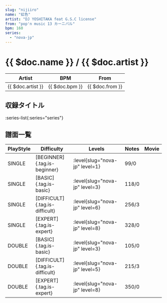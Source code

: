 ```yaml
---
slug: "nijiiro"
name: "虹色"
artist: "DJ YOSHITAKA feat G.S.C license"
from: "pop'n music 13 カーニバル"
bpm: 160
series:
  - "nova-jp"
---
```


# {{ $doc.name }} / {{ $doc.artist }}

|Artist|BPM|From|
|------|---|----|
|{{ $doc.artist }}|{{ $doc.bpm }}|{{ $doc.from }}|

## 収録タイトル

:series-list{:series="series"}

## 譜面一覧

|PlayStyle|Difficulty|Levels|Notes|Movie|
|---------|----------|------|-----|-----|
|SINGLE|[BEGINNER]{.tag.is-beginner}|:level{slug="nova-jp" level=1}|99/0||
|SINGLE|[BASIC]{.tag.is-basic}|:level{slug="nova-jp" level=3}|118/0||
|SINGLE|[DIFFICULT]{.tag.is-difficult}|:level{slug="nova-jp" level=6}|256/3||
|SINGLE|[EXPERT]{.tag.is-expert}|:level{slug="nova-jp" level=8}|328/0||
|DOUBLE|[BASIC]{.tag.is-basic}|:level{slug="nova-jp" level=3}|105/0||
|DOUBLE|[DIFFICULT]{.tag.is-difficult}|:level{slug="nova-jp" level=5}|215/3||
|DOUBLE|[EXPERT]{.tag.is-expert}|:level{slug="nova-jp" level=8}|350/0||
